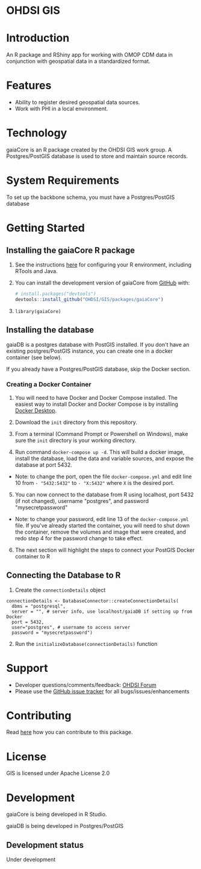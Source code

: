 # OHDSI GIS

# Introduction

An R package and RShiny app for working with OMOP CDM data in conjunction with geospatial data in a standardized format.

# Features

-   Ability to register desired geospatial data sources.
-   Work with PHI in a local environment.

# Technology

gaiaCore is an R package created by the OHDSI GIS work group. A Postgres/PostGIS database is used to store and maintain source records.

# System Requirements

To set up the backbone schema, you must have a Postgres/PostGIS database 

# Getting Started

## Installing the gaiaCore R package

1.  See the instructions [here](https://ohdsi.github.io/Hades/rSetup.html) for configuring your R environment, including RTools and Java.

2.  You can install the development version of gaiaCore from [GitHub](https://github.com/) with:

    ``` r
    # install.packages("devtools")
    devtools::install_github("OHDSI/GIS/packages/gaiaCore")
    ```
    
3. `library(gaiaCore)`

## Installing the database

gaiaDB is a postgres database with PostGIS installed. If you don't have an existing postgres/PostGIS instance, you can create one in a docker container (see below).

If you already have a Postgres/PostGIS database, skip the Docker section. 

### Creating a Docker Container

1. You will need to have Docker and Docker Compose installed. The easiest way to install Docker and Docker Compose is by installing [Docker Desktop]([url](https://docs.docker.com/desktop/)).

2. Download the `init` directory from this repository.

3. From a terminal (Command Prompt or Powershell on Windows), make sure the `init` directory is your working directory.

4. Run command `docker-compose up -d`. This will build a docker image, install the database, load the data and variable sources, and expose the database at port 5432.
- Note: to change the port, open the file `docker-compose.yml` and edit line 10 from `- "5432:5432"` to `- "X:5432"` where `X` is the desired port.

5. You can now connect to the database from R using localhost, port 5432 (if not changed), username "postgres", and password "mysecretpassword"
- Note: to change your password, edit line 13 of the `docker-compose.yml` file. If you've already started the container, you will need to shut down the container, remove the volumes and image that were created, and redo step 4 for the password change to take effect.

6. The next section will highlight the steps to connect your PostGIS Docker container to R

## Connecting the Database to R

1. Create the `connectionDetails` object

```
connectionDetails <- DatabaseConnector::createConnectionDetails(
  dbms = "postgresql",
  server = "", # server info, use localhost/gaiaDB if setting up from Docker
  port = 5432,
  user="postgres", # username to access server
  password = "mysecretpassword") 
```

2. Run the `initializeDatabase(connectionDetails)` function

# Support

-   Developer questions/comments/feedback: <a href="http://forums.ohdsi.org/c/developers">OHDSI Forum</a>
-   Please use the <a href="../../issues">GitHub issue tracker</a> for all bugs/issues/enhancements

# Contributing

Read [here](https://ohdsi.github.io/Hades/contribute.html) how you can contribute to this package.

# License

GIS is licensed under Apache License 2.0

# Development

gaiaCore is being developed in R Studio.

gaiaDB is being developed in Postgres/PostGIS

## Development status

Under development
